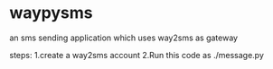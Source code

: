 # waypysms
an sms sending application which uses way2sms as gateway

steps:
1.create a way2sms account
2.Run this code as ./message.py


